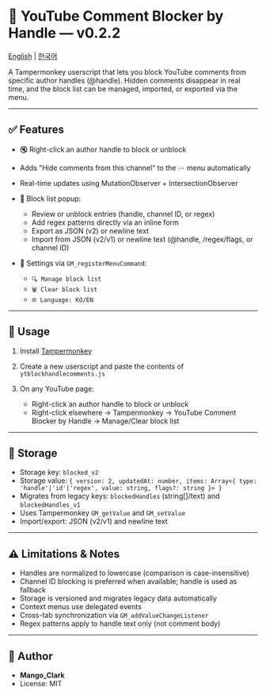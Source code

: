 # 📌 YouTube Comment Blocker by Handle — v0.2.2

[English](README.md) | [한국어](나를읽어.md)

A Tampermonkey userscript that lets you block YouTube comments from specific author handles (@handle). Hidden comments disappear in real time, and the block list can be managed, imported, or exported via the menu.

---

## ✅ Features

- 🔇 Right-click an author handle to block or unblock
- Adds "Hide comments from this channel" to the ⋯ menu automatically
- Real-time updates using MutationObserver + IntersectionObserver
- 🔧 Block list popup:

  - Review or unblock entries (handle, channel ID, or regex)
  - Add regex patterns directly via an inline form
  - Export as JSON (v2) or newline text
  - Import from JSON (v2/v1) or newline text (@handle, /regex/flags, or channel ID)
- 📝 Settings via `GM_registerMenuCommand`:

  - `🔍 Manage block list`
  - `🗑️ Clear block list`
  - `🌐 Language: KO/EN`

---

## 🧠 Usage

1. Install [Tampermonkey](https://www.tampermonkey.net/)
2. Create a new userscript and paste the contents of `ytblockhandlecomments.js`
3. On any YouTube page:

   - Right-click an author handle to block or unblock
   - Right-click elsewhere → Tampermonkey → YouTube Comment Blocker by Handle → Manage/Clear block list

---

## 💾 Storage

- Storage key: `blocked_v2`
- Storage value: `{ version: 2, updatedAt: number, items: Array<{ type: 'handle'|'id'|'regex', value: string, flags?: string }> }`
- Migrates from legacy keys: `blockedHandles` (string[]/text) and `blockedHandles_v1`
- Uses Tampermonkey `GM_getValue` and `GM_setValue`
- Import/export: JSON (v2/v1) and newline text

---

## ⚠️ Limitations & Notes

- Handles are normalized to lowercase (comparison is case-insensitive)
- Channel ID blocking is preferred when available; handle is used as fallback
- Storage is versioned and migrates legacy data automatically
- Context menus use delegated events
- Cross-tab synchronization via `GM_addValueChangeListener`
- Regex patterns apply to handle text only (not comment body)

---

## 👤 Author

- **Mango_Clark**
- License: MIT
